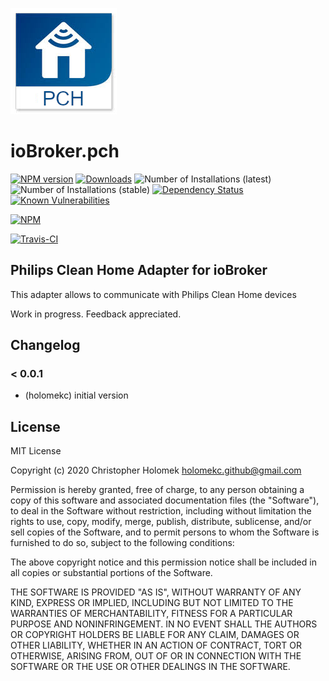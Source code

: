 ![Logo](admin/pch-logo.jpg)
# ioBroker.pch

[![NPM version](http://img.shields.io/npm/v/iobroker.pch.svg)](https://www.npmjs.com/package/iobroker.pch)
[![Downloads](https://img.shields.io/npm/dm/iobroker.pch.svg)](https://www.npmjs.com/package/iobroker.pch)
![Number of Installations (latest)](http://iobroker.live/badges/pch-installed.svg)
![Number of Installations (stable)](http://iobroker.live/badges/pch-stable.svg)
[![Dependency Status](https://david-dm.org/holomekc/iobroker.pch.svg)](https://david-dm.org/holomekc/iobroker.pch)
[![Known Vulnerabilities](https://snyk.io/test/github/holomekc/ioBroker.pch/badge.svg)](https://snyk.io/test/github/holomekc/ioBroker.pch)

[![NPM](https://nodei.co/npm/iobroker.pch.png)](https://nodei.co/npm/iobroker.pch/)

[![Travis-CI](http://img.shields.io/travis/holomekc/ioBroker.pch/master.svg)](https://travis-ci.org/holomekc/ioBroker.pch) 

## Philips Clean Home Adapter for ioBroker

This adapter allows to communicate with Philips Clean Home devices

Work in progress. Feedback appreciated.

## Changelog

### < 0.0.1
* (holomekc) initial version

## License

MIT License

Copyright (c) 2020 Christopher Holomek <holomekc.github@gmail.com>

Permission is hereby granted, free of charge, to any person obtaining a copy
of this software and associated documentation files (the "Software"), to deal
in the Software without restriction, including without limitation the rights
to use, copy, modify, merge, publish, distribute, sublicense, and/or sell
copies of the Software, and to permit persons to whom the Software is
furnished to do so, subject to the following conditions:

The above copyright notice and this permission notice shall be included in all
copies or substantial portions of the Software.

THE SOFTWARE IS PROVIDED "AS IS", WITHOUT WARRANTY OF ANY KIND, EXPRESS OR
IMPLIED, INCLUDING BUT NOT LIMITED TO THE WARRANTIES OF MERCHANTABILITY,
FITNESS FOR A PARTICULAR PURPOSE AND NONINFRINGEMENT. IN NO EVENT SHALL THE
AUTHORS OR COPYRIGHT HOLDERS BE LIABLE FOR ANY CLAIM, DAMAGES OR OTHER
LIABILITY, WHETHER IN AN ACTION OF CONTRACT, TORT OR OTHERWISE, ARISING FROM,
OUT OF OR IN CONNECTION WITH THE SOFTWARE OR THE USE OR OTHER DEALINGS IN THE
SOFTWARE.

